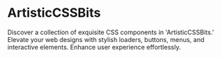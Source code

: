 # ArtisticCSSBits
Discover a collection of exquisite CSS components in 'ArtisticCSSBits.' Elevate your web designs with stylish loaders, buttons, menus, and interactive elements. Enhance user experience effortlessly.

